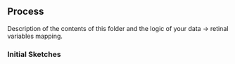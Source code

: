 ## Process

Description of the contents of this folder and the logic of your data → retinal variables mapping.

### Initial Sketches

